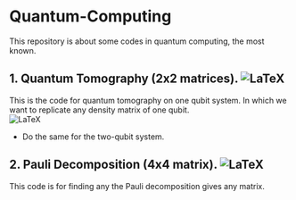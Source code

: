 # Quantum-Computing

This repository is about some codes in quantum computing, the most known.

## 1. Quantum Tomography (2x2 matrices). ![LaTeX](https://img.shields.io/badge/COMPLETE-30%25-orange)

This is the code for quantum tomography on one qubit system. In which we want to replicate any density matrix of one qubit.  
![LaTeX](https://img.shields.io/badge/IMPROVEMENTS-1-ff69b4)
* Do the same for the two-qubit system.

## 2. Pauli Decomposition (4x4 matrix). ![LaTeX](https://img.shields.io/badge/COMPLETE-100%25-red)

This code is for finding any the Pauli decomposition gives any matrix.
